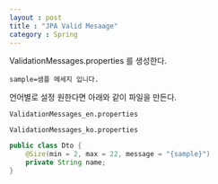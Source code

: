 ```yaml
---
layout : post
title : "JPA Valid Mesaage"
category : Spring
---
```

ValidationMessages.properties 를 생성한다.

```properties
sample=샘플 메세지 입니다.
```

언어별로 설정 원한다면 아래와 같이 파일을 만든다.
```
ValidationMessages_en.properties

ValidationMessages_ko.properties
```


```java
public class Dto {
    @Size(min = 2, max = 22, message = "{sample}")
    private String name;
}
```

